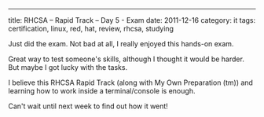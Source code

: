 ---
title: RHCSA – Rapid Track – Day 5 - Exam
date: 2011-12-16
category: it
tags: certification, linux, red, hat, review, rhcsa, studying

Just did the exam. Not bad at all, I really enjoyed this hands-on exam.

Great way to test someone's skills, although I thought it would be harder. But maybe I got lucky with the tasks.

I believe this RHCSA Rapid Track (along with My Own Preparation (tm)) and learning how to work inside a terminal/console is enough.

Can't wait until next week to find out how it went!
